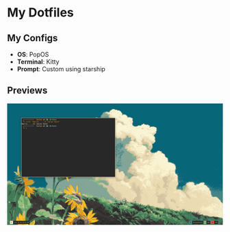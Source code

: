 # My Dotfiles

## My Configs

- **OS**: PopOS
- **Terminal**: Kitty
- **Prompt**: Custom using starship

## Previews

![preview](./media/20th_july.png)

